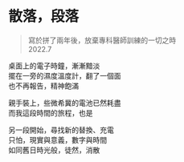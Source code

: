 # 散落，段落


> 寫於拼了兩年後，放棄專科醫師訓練的一切之時\
> 2022.7

桌面上的電子時鐘，漸漸黯淡\
擺在一旁的濕度溫度計，翻了一個面\
也不再報告，精神飽滿

親手裝上，些微希冀的電池已然耗盡\
而我這段時間的旅程，也是

另一段開始，尋找新的替換、充電\
只怕，現實與意義，數字與時間\
如同舊日時光般，徒然，消散



